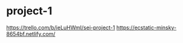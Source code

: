 # project-1
https://trello.com/b/ieLuHWmI/sei-project-1
https://ecstatic-minsky-8654bf.netlify.com/

